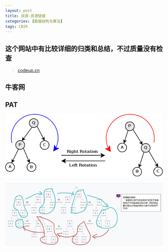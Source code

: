 ```yaml
---
layout: post
title: 资源-资源链接
categories: [数据结构与算法]
tags: CBIR
---
```


## 这个网站中有比较详细的归类和总结，不过质量没有检查

><a href="codeup.cn">codeup.cn</a>   

## 牛客网

## PAT

![](../image/avl-rotation/Tree_rotation.png)





![](../image/avl-rotation/my-understand.JPG)